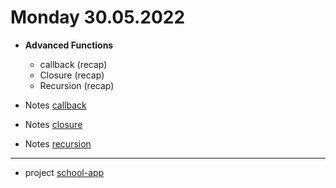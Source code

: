 # Monday 30.05.2022
  
 - **Advanced Functions**
   - callback (recap)
   - Closure (recap)
   - Recursion (recap)
  

- Notes [callback](https://github.com/Fbw-wd22-e01-Rockstars/pb-lessons/blob/main/May/23.05.2022/callback.md)
- Notes [closure](https://github.com/Fbw-wd22-e01-Rockstars/pb-lessons/blob/main/May/24.05.2022/closure.md)
- Notes [recursion](https://github.com/Fbw-wd22-e01-Rockstars/pb-lessons/blob/main/May/24.05.2022/closure.md)
 

---
- project [school-app](https://classroom.github.com/a/yLZZXc37)
